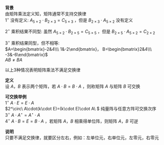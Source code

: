**背景**    
由矩阵乘法定义知，矩阵通常不支持交换律    
 $1^\circ$  没有定义:  $A_{5\times2}\cdot B_{2\times3}=C_{5\times3}$ ，但是 $B_{2\times3}\cdot A_{5\times2}$ 没有定义    
    
 $2^\circ$  乘积结果不同型: 虽然 $A_{5\times2}\cdot B_{2\times5}=C_{5\times5}$ ，但是 $B_{2\times5}\cdot A_{5\times2}=C_{2\times2}$     
    
 $3^\circ$  乘积结果同型，但不相等:    
 $A=\begin{bmatrix}-2&4\\\ 1&-2\end{bmatrix}，    
B=\begin{bmatrix}2&4\\\ -3&-6\end{bmatrix}$     
 $AB\neq BA$     
    
以上3种情况表明矩阵乘法不满足交换律    
    
**定义**    
设 $A，B$ 表示两个矩阵，若 $A\cdot B=B\cdot A$ ，则称矩阵 $A$ 与矩阵 $B$ 可交换    
    
**可交换举例**    
 $1^\circ\ A\cdot E=E\cdot A$     
 $2^\circ\ A\cdot(k\cdot E)=(k\cdot E)\cdot A\ $ 纯量阵与任意方阵可交换次序    
 $3^\circ\ A\cdot A^\star=A^\star\cdot A$     
 $4^\circ\ A\cdot B=E=B\cdot A$ ，若矩阵 $A，B$ 相乘得单位阵，则矩阵 $A，B$ 可逆    
    
**说明**    
只要不满足交换律，就要区分左右，例如：左单位元，右单位元，左零元，右零元    
